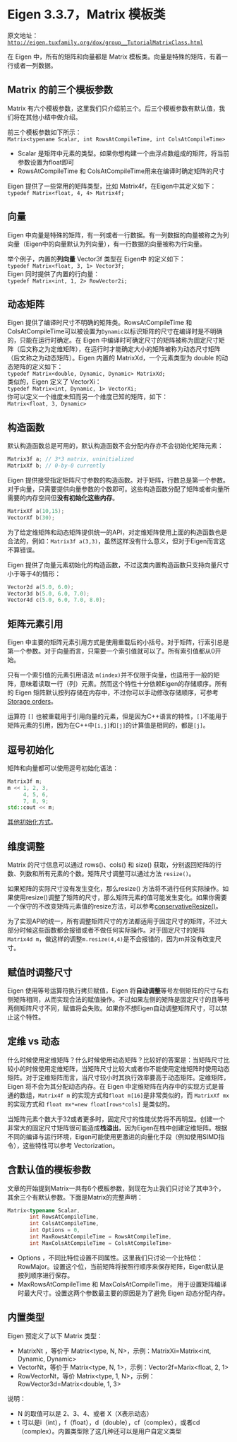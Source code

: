 # Eigen 3.3.7，Matrix 模板类

原文地址：[`http://eigen.tuxfamily.org/dox/group__TutorialMatrixClass.html`][0]   

在 Eigen 中，所有的矩阵和向量都是 Matrix 模板类。向量是特殊的矩阵，有着一行或者一列数据。  

## Matrix 的前三个模板参数

Matrix 有六个模板参数，这里我们只介绍前三个。后三个模板参数有默认值，我们将在其他小结中做介绍。  

前三个模板参数如下所示：  
`Matrix<typename Scalar, int RowsAtCompileTime, int ColsAtCompileTime>` 

* Scalar 是矩阵中元素的类型。如果你想构建一个由浮点数组成的矩阵，将当前参数设置为float即可
* RowsAtCompileTime 和 ColsAtCompileTime用来在编译时确定矩阵的尺寸

Eigen 提供了一些常用的矩阵类型，比如 Matrix4f，在Eigen中其定义如下：  
`typedef Matrix<float, 4, 4> Matrix4f;`

## 向量
Eigen 中向量是特殊的矩阵，有一列或者一行数据。有一列数据的向量被称之为列向量（Eigen中的向量默认为列向量），有一行数据的向量被称为行向量。

举个例子，内置的**列向量** Vector3f 类型在 Eigen中 的定义如下：   
`typedef Matrix<float, 3, 1> Vector3f;`      
Eigen 同时提供了内置的行向量：  
`typedef Matrix<int, 1, 2> RowVector2i;`

## 动态矩阵
Eigen 提供了编译时尺寸不明确的矩阵类。RowsAtCompileTime 和 ColsAtCompileTime可以被设置为`Dynamic`以标识矩阵的尺寸在编译时是不明确的，只能在运行时确定。在 Eigen 中编译时可确定尺寸的矩阵被称为固定尺寸矩阵（后文称之为定维矩阵），在运行时才能确定大小的矩阵被称为动态尺寸矩阵（后文称之为动态矩阵）。Eigen 内置的 MatrixXd，一个元素类型为 double 的动态矩阵的定义如下：  
`typedef Matrix<double, Dynamic, Dynamic> MatrixXd;`  
类似的，Eigen 定义了 VectorXi：  
`typedef Matrix<int, Dynamic, 1> VectorXi;`  
你可以定义一个维度未知而另一个维度已知的矩阵，如下：  
`Matrix<float, 3, Dynamic>`

## 构造函数
默认构造函数总是可用的，默认构造函数不会分配内存亦不会初始化矩阵元素：  

```c++
Matrix3f a; // 3*3 matrix, uninitialized
MatrixXf b; // 0-by-0 currently
```

Eigen 提供接受指定矩阵尺寸参数的构造函数。对于矩阵，行数总是第一个参数。对于向量，只需要提供向量参数的个数即可。这些构造函数分配了矩阵或者向量所需要的内存空间但**没有初始化这些内存**。

```c++
MatrixXf a(10,15);
VectorXf b(30);
```

为了给定维矩阵和动态矩阵提供统一的API，对定维矩阵使用上面的构造函数也是合法的，例如：`Matrix3f a(3,3)`，虽然这样没有什么意义，但对于Eigen而言这不算错误。

Eigen 提供了向量元素初始化的构造函数，不过这类内置构造函数只支持向量尺寸小于等于4的情形：

```c++
Vector2d a(5.0, 6.0);
Vector3d b(5.0, 6.0, 7.0);
Vector4d c(5.0, 6.0, 7.0, 8.0);
```

## 矩阵元素引用
Eigen 中主要的矩阵元素引用方式是使用重载后的小括号。对于矩阵，行索引总是第一个参数。对于向量而言，只需要一个索引值就可以了。所有索引值都从0开始。

只有一个索引值的元素引用语法 `m(index)`并不仅限于向量，也适用于一般的矩阵，意味着读取一行（列）元素。然而这个特性十分依赖Eigen的存储顺序。所有的 Eigen 矩阵默认按列存储在内存中，不过你可以手动修改存储顺序，可参考[Storage orders][1]。

运算符 `[]` 也被重载用于引用向量的元素，但是因为C++语言的特性，`[]`不能用于矩阵元素的引用，因为在C++中`[i,j]`和`[j]`的计算值是相同的，都是`[j]`。

## 逗号初始化
矩阵和向量都可以使用逗号初始化语法：

```c++
Matrix3f m;
m << 1, 2, 3,
     4, 5, 6,
     7, 8, 9;
std::cout << m;
```
[其他初始化方式][2]。

## 维度调整
Matrix 的尺寸信息可以通过 rows()、cols() 和 size() 获取，分别返回矩阵的行数、列数和所有元素的个数。矩阵尺寸调整可以通过方法 `resize()`。

如果矩阵的实际尺寸没有发生变化，那么resize() 方法将不进行任何实际操作。如果使用resize()调整了矩阵的尺寸，那么矩阵元素的值可能发生变化。如果你需要一个保守的不改变矩阵元素值的resize方法，可以参考[conservativeResize()][3]。

为了实现API的统一，所有调整矩阵尺寸的方法都适用于固定尺寸的矩阵，不过大部分时候这些函数都会报错或者不做任何实际操作。对于固定尺寸的矩阵 `Matrix4d m`，做这样的调整`m.resize(4,4)`是不会报错的，因为m并没有改变尺寸。

## 赋值时调整尺寸
Eigen 使用等号运算符执行拷贝赋值，Eigen 将**自动调整**等号左侧矩阵的尺寸与右侧矩阵相同，从而实现合法的赋值操作。不过如果左侧的矩阵是固定尺寸的且等号两侧矩阵尺寸不同，赋值将会失败。如果你不想Eigen自动调整矩阵尺寸，可以禁止这个特性。

## 定维 vs 动态
什么时候使用定维矩阵？什么时候使用动态矩阵？比较好的答案是：当矩阵尺寸比较小的时候使用定维矩阵，当矩阵尺寸比较大或者你不能使用定维矩阵时使用动态矩阵。对于定维矩阵而言，当尺寸较小时其执行效率要高于动态矩阵。定维矩阵，Eigen 将不会为其分配动态内存。在 Eigen 中定维矩阵在内存中的实现方式是普通的数组，`Matrix4f m` 的实现方式和`float m[16]`是非常类似的，而 `MatrixXf mx` 的实现方式和 `float mx*=new float[rows*cols]` 是类似的。

当矩阵元素个数大于32或者更多时，固定尺寸的性能优势将不再明显。创建一个非常大的固定尺寸矩阵很可能造成**栈溢出**，因为Eigen在栈中创建定维矩阵。根据不同的编译与运行环境，Eigen可能使用更激进的向量化手段（例如使用SIMD指令），这些特性可以参考 Vectorization。

## 含默认值的模板参数
文章的开始提到Matrix一共有6个模板参数，到现在为止我们只讨论了其中3个，其余三个有默认参数。下面是Matrix的完整声明：  

```c++
Matrix<typename Scalar,
       int RowsAtCompileTime,
       int ColsAtCompileTime,
       int Options = 0,
       int MaxRowsAtCompileTime = RowsAtCompileTime,
       int MaxColsAtCompileTime = ColsAtCompileTime>
```

* Options ，不同比特位设置不同属性。这里我们只讨论一个比特位：RowMajor。设置这个位，当前矩阵将按照行顺序来保存矩阵，Eigen默认是按列顺序进行保存。
* MaxRowsAtCompileTime 和 MaxColsAtCompileTime， 用于设置矩阵编译时最大尺寸。设置这两个参数最主要的原因是为了避免 Eigen 动态分配内存。

## 内置类型
Eigen 预定义了以下 Matrix 类型：
* MatrixNt ，等价于 Matrix<type, N, N>，示例：MatrixXi=Matrix<int, Dynamic, Dynamic>
* VectorNt，等价于 Matrix<type, N, 1>，示例：Vector2f=Marix<float, 2, 1>
* RowVectorNt，等价 Matrix<type, 1, N>，示例：RowVector3d=Matrix<double, 1, 3>

说明：
* N 的取值可以是 2、3、4、或者 X（X表示动态）
* t 可以是i（int），f（float），d（double），cf（complex<float>），或者cd（complex<double>）。内置类型除了这几种还可以是用户自定义类型


[0]:http://eigen.tuxfamily.org/dox/group__TutorialMatrixClass.html
[1]:http://eigen.tuxfamily.org/dox/group__TopicStorageOrders.html
[2]:http://eigen.tuxfamily.org/dox/group__TutorialAdvancedInitialization.html
[3]:http://eigen.tuxfamily.org/dox/classEigen_1_1PlainObjectBase.html#a712c25be1652e5a64a00f28c8ed11462